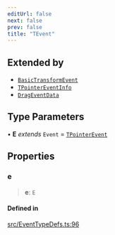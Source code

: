 ```yaml
---
editUrl: false
next: false
prev: false
title: "TEvent"
---
```


## Extended by

- [`BasicTransformEvent`](/api/interfaces/basictransformevent/)
- [`TPointerEventInfo`](/api/interfaces/tpointereventinfo/)
- [`DragEventData`](/api/interfaces/drageventdata/)

## Type Parameters

• **E** *extends* `Event` = [`TPointerEvent`](/api/type-aliases/tpointerevent/)

## Properties

### e

> **e**: `E`

#### Defined in

[src/EventTypeDefs.ts:96](https://github.com/fabricjs/fabric.js/blob/v6.0.0-rc4/src/EventTypeDefs.ts#L96)
